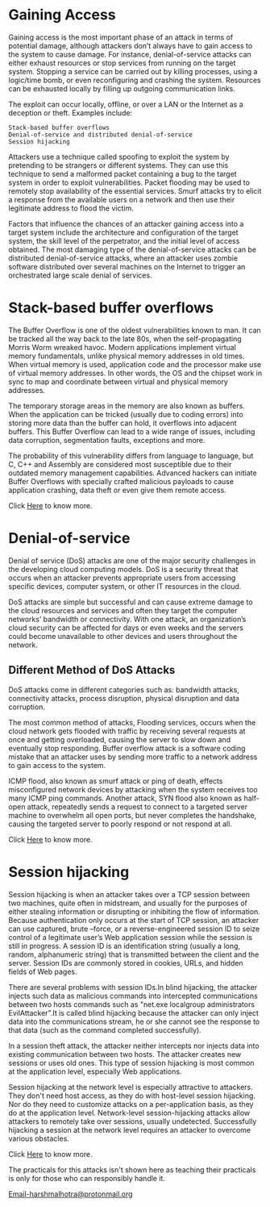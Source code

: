 # Gaining Access
 
  Gaining access is the most important phase of an attack in terms of potential damage, although attackers don’t always have to gain access to the system to cause damage. For instance, denial-of-service attacks can either exhaust resources or stop services from running on the target system. Stopping a service can be carried out by killing processes, using a logic/time bomb, or even reconfiguring and crashing the system. Resources can be exhausted locally by filling up outgoing communication links.

  The exploit can occur locally, offline, or over a LAN or the Internet as a deception or theft. Examples include:

    Stack-based buffer overflows
    Denial-of-service and distributed denial-of-service
    Session hijacking

  Attackers use a technique called spoofing to exploit the system by pretending to be strangers or different systems. They can use this technique to send a malformed packet containing a bug to the target system in order to exploit vulnerabilities. Packet flooding may be used to remotely stop availability of the essential services. Smurf attacks try to elicit a response from the available users on a network and then use their legitimate address to flood the victim.

  Factors that influence the chances of an attacker gaining access into a target system include the architecture and configuration of the target system, the skill level of the perpetrator, and the initial level of access obtained. The most damaging type of the denial-of-service attacks can be distributed denial-of-service attacks, where an attacker uses zombie software distributed over
  several machines on the Internet to trigger an orchestrated large scale denial of services.
 
# Stack-based buffer overflows
  
  The Buffer Overflow is one of the oldest vulnerabilities known to man. It can be tracked all the way back to the late 80s, when the self-propagating Morris Worm wreaked havoc. Modern applications implement virtual memory fundamentals, unlike physical memory addresses in old times. When virtual memory is 
  used, application code and the processor make use of virtual memory addresses. In other words, the OS and the chipset work in sync to map and coordinate between virtual and physical memory addresses.
  
  The temporary storage areas in the memory are also known as buffers. When the application can be tricked (usually due to coding errors) into storing more data than the buffer can hold, it overflows into adjacent buffers. This Buffer Overflow can lead to a wide range of issues, including data corruption, segmentation faults, exceptions and more.
  
  The probability of this vulnerability differs from language to language, but C, C++ and Assembly are considered most susceptible due to their outdated memory management capabilities. Advanced hackers can initiate Buffer Overflows with specially crafted malicious payloads to cause application crashing, data theft or even give them remote access.
  
  Click [Here](https://blog.rapid7.com/2019/02/19/stack-based-buffer-overflow-attacks-what-you-need-to-know/) to know more.
  
# Denial-of-service
  
  Denial of service (DoS) attacks are one of the major security challenges in the developing cloud computing models. DoS is a security threat that occurs when an attacker prevents appropriate users from accessing specific devices, computer system, or other IT resources in the cloud.
  
  DoS attacks are simple but successful and can cause extreme damage to the cloud resources and services and often they target the computer networks’ bandwidth or connectivity. With one attack, an organization’s cloud security can be affected for days or even weeks and the servers could become unavailable to other devices and users throughout the network.
  
## Different Method of DoS Attacks
 
   DoS attacks come in different categories such as: bandwidth attacks, connectivity attacks, process disruption, physical disruption and data corruption.
   
   The most common method of attacks, Flooding services, occurs when the cloud network gets flooded with traffic by receiving several requests at once and getting overloaded, causing the server to slow down and eventually stop responding. Buffer overflow attack is a software coding mistake that an attacker uses by sending more traffic to a network address to gain access to the system.
   
   ICMP flood, also known as smurf attack or ping of death, effects misconfigured network devices by attacking when the system receives too many ICMP ping commands. Another attack, SYN flood also known as half-open attack, repeatedly sends a request to connect to a targeted server machine to overwhelm all open ports, but never completes the handshake, causing the targeted server to poorly respond or not respond at all.
    
   Click [Here](https://www.rapid7.com/fundamentals/denial-of-service-attacks) to know more.
 
# Session hijacking

  Session hijacking is when an attacker takes over a TCP session between two machines, quite often in midstream, and usually for the purposes of either stealing information or disrupting or inhibiting the flow of information.
  Because authentication only occurs at the start of TCP session, an attacker can use captured, brute –force, or a reverse-engineered session ID to seize control of a legitimate user’s Web application session while the session is still in progress.
  A session ID is an identification string (usually a long, random, alphanumeric string) that is transmitted between the client and the server. 
  Session IDs are commonly stored in cookies, URLs, and hidden fields of Web pages. 
  
  There are several problems with session IDs.In blind hijacking, the attacker injects such data as malicious commands into intercepted communications between two hosts commands such as "net.exe localgroup administrators EvilAttacker".It is called blind hijacking because the attacker can only inject data into the communications stream, he or she cannot see the response to that data (such as the command completed successfully).
  
  In a session theft attack, the attacker neither intercepts nor injects data into existing communication between two hosts. The attacker creates new sessions or uses old ones. This type of session hijacking is most common at the application level, especially Web applications.
  
  Session hijacking at the network level is especially attractive to attackers. They don't need host access, as they do with host-level session
  hijacking. Nor do they need to customize attacks on a per-application basis, as they do at the application level. Network-level session-hijacking 
  attacks allow attackers to remotely take over sessions, usually undetected.
  Successfully hijacking a session at the network level requires an attacker to overcome various obstacles.
  
  Click [Here](https://www.rapid7.com/db/vulnerabilities/drupal-cve-2014-9015) to know more.
   
  The practicals for this attacks isn't shown here as teaching their practicals is only for those who can responsibly handle it.






Email-harshmalhotra@protonmail.org